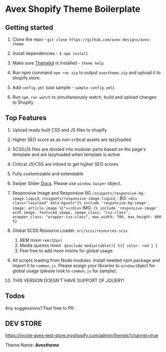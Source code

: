 # Avex Shopify Theme Boilerplate

## Getting started

1. Clone the repo - `git clone https://github.com/avex-designs/avex-theme`

2. Install dependencies - `$ npm install`

3. Make sure [Themekit](https://shopify.github.io/themekit) is installed - `theme help`

4. Run npm command `npm run zip` to output `avextheme.zip` and upload it to shopify store.

5. Add `config.yml` (use sample - `sample-config.yml`).

6. Run `npm run watch` to simultaneously watch, build and upload changes to Shopify

## Top Features

1. Upload ready built CSS and JS files to shopify

2. Higher SEO score as as non-critical assets are lazyloaded

3. SCSS/JS files are divided into modular parts based on the page's template and are lazyloaded when template is active

4. Critical JS/CSS are inlined to get higher SEO scores

5. Fully customizable and extendable

6. Swiper Slider [Docs](https://swiperjs.com/swiper-api). Please use `window.Swiper` object. 

6. Responsive Image and Responsive BG `/snippets/responsive-bg-image.liquid`, `/snippets/responsive-image.liquid`, :
   BG: `<div class="lazyload" data-bgset="{% include 'responsive-bg-image', image: article.image %}"></div>`
   IMG: `{% include 'responsive-image' with image: featured_image, image_class: "css-class", wrapper_class: "wrapper-css-class", max_width: 700, max_height: 800 %}`

7. Global SCSS Resource Loader. `src/scss/resources.scss` 
    1. REM mixin `rem(32px)` 
    2. Media queries mixin ` @include media(tablet){ h1{ color: red } }`
    3. Feel free to add more mixins for global usage.

8. All scripts loading from Node modules.
    Install needed npm package and import it to `common.js`. Please assign your libraries to `window` object for global usage (please look to `common.js` for sample).

9. THIS VERSION DOESN'T HAVE SUPPORT OF JQUERY!

## Todos

Any suggessions?
Feel free to PR.

## DEV STORE

https://nicole-avex-test-store.myshopify.com/admin/themes?channel=true

Theme Name: **Avextheme**
